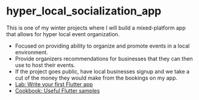 # hyper_local_socialization_app



This is one of my winter projects where I will build a mixed-platform app that allows for hyper local event organization. 
- Focused on providing ability to organize and promote events in a local environment. 
- Provide organizers recommendations for businesses that they can then use to host their events. 
- If the project goes public, have local businesses signup and we take a cut of the money they would make from the bookings on my app.
- [Lab: Write your first Flutter app](https://docs.flutter.dev/get-started/codelab)
- [Cookbook: Useful Flutter samples](https://docs.flutter.dev/cookbook)
